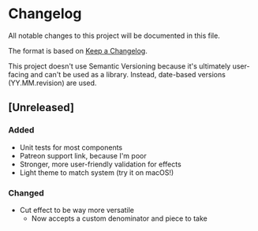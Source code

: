 # Changelog

All notable changes to this project will be documented in this file.

The format is based on [Keep a Changelog](https://keepachangelog.com/en/1.0.0/).

This project doesn't use Semantic Versioning because it's ultimately
user-facing and can't be used as a library. Instead, date-based versions
(YY.MM.revision) are used.

## [Unreleased]

### Added

- Unit tests for most components
- Patreon support link, because I'm poor
- Stronger, more user-friendly validation for effects
- Light theme to match system (try it on macOS!)

### Changed

- Cut effect to be way more versatile
  - Now accepts a custom denominator and piece to take
